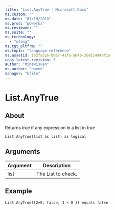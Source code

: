 ```yaml
---
title: "List.AnyTrue | Microsoft Docs"
ms.custom: ""
ms.date: "01/19/2018"
ms.prod: "powerbi"
ms.reviewer: ""
ms.suite: ""
ms.technology: 
  - "mlang"
ms.tgt_pltfrm: ""
ms.topic: "language-reference"
ms.assetid: 1b2fa526-b967-41fa-a04b-20011494af1a
caps.latest.revision: 5
author: "Minewiskan"
ms.author: "owend"
manager: "kfile"
---
```

# List.AnyTrue

  
## About  
Returns true if any expression in a list in true  
  
`List.AnyTrue(list as list) as logical`  
  
## Arguments  
  
|Argument|Description|  
|------------|---------------|  
|list|The List to check.|  
  
## Example  
  
```  
List.AnyTrue({2=0, false, 1 < 0 }) equals false  
```  
